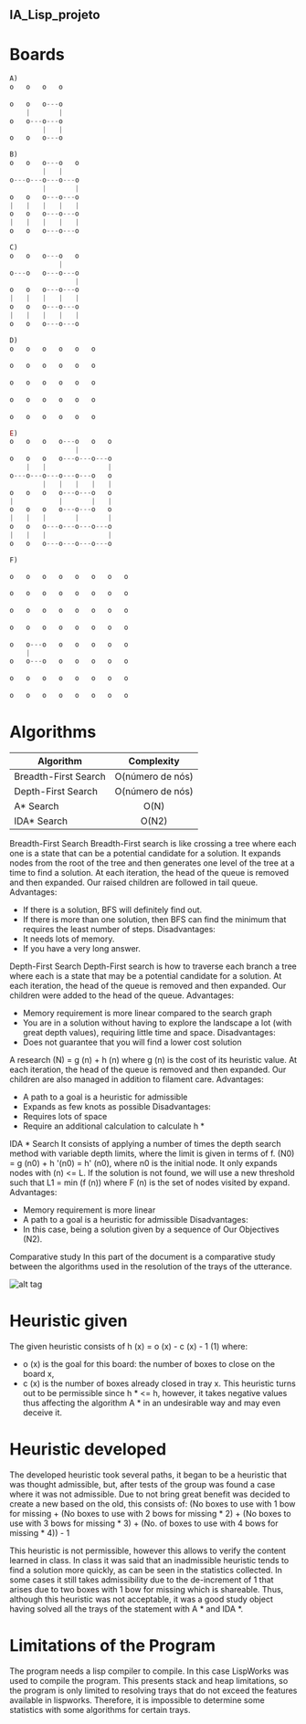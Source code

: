 ## IA_Lisp_projeto

# Boards
```javascript
A)
o   o   o   o
                
o   o   o---o
    |       |
o   o---o---o
        |   |
o   o   o---o

B)
o   o   o---o   o
        |   |       
o---o---o---o---o
        |       |
o   o   o---o---o
|   |   |   |   |
o   o   o---o---o
|   |   |   |   |
o   o   o---o---o

C)
o   o   o---o   o
            |       
o---o   o---o---o
                |
o   o   o---o---o
|   |   |   |   |
o   o   o---o---o
|   |   |   |   |
o   o   o---o---o

D)
o   o   o   o   o   o
                        
o   o   o   o   o   o
                        
o   o   o   o   o   o
                        
o   o   o   o   o   o
                        
o   o   o   o   o   o

E)
o   o   o   o---o   o   o
                |           
o   o   o   o---o---o---o
    |   |               |
o---o---o---o---o---o   o
        |   |   |   |   |
o   o   o   o---o---o   o
|           |       |   |
o   o   o   o---o---o   o
|   |   |       |       |
o   o   o---o---o---o---o
|   |   |               |
o   o   o---o---o---o---o

F)

o   o   o   o   o   o   o   o
                                
o   o   o   o   o   o   o   o
                                
o   o   o   o   o   o   o   o
                                
o   o   o   o   o   o   o   o
                                
o   o---o   o   o   o   o   o
    |                           
o   o---o   o   o   o   o   o
                                
o   o   o   o   o   o   o   o
                                
o   o   o   o   o   o   o   o
```

# Algorithms

|Algorithm	|Complexity|
| ------------- |:-------------:| 
|Breadth-First Search |	O(número de nós)|
|Depth-First Search	|O(número de nós)|
| A* Search	|O(N)|
| IDA* Search|	O(N2)|


Breadth-First Search
Breadth-First search is like crossing a tree where each one is a state that can be a potential candidate for a solution. It expands nodes from the root of the tree and then generates one level of the tree at a time to find a solution. At each iteration, the head of the queue is removed and then expanded. Our raised children are followed in tail queue.
Advantages:
- If there is a solution, BFS will definitely find out.
- If there is more than one solution, then BFS can find the minimum that requires the least number of steps.
Disadvantages:
- It needs lots of memory.
- If you have a very long answer.


Depth-First Search
Depth-First search is how to traverse each branch a tree where each is a state that may be a potential candidate for a solution. At each iteration, the head of the queue is removed and then expanded. Our children were added to the head of the queue.
Advantages:
- Memory requirement is more linear compared to the search graph
- You are in a solution without having to explore the landscape a lot (with great depth values), requiring little time and space.
Disadvantages:
- Does not guarantee that you will find a lower cost solution

A research
(N) = g (n) + h (n) where g (n) is the cost of its heuristic value. At each iteration, the head of the queue is removed and then expanded. Our children are also managed in addition to filament care.
Advantages:
- A path to a goal is a heuristic for admissible
- Expands as few knots as possible
Disadvantages:
- Requires lots of space
- Require an additional calculation to calculate h *

IDA * Search
It consists of applying a number of times the depth search method with variable depth limits, where the limit is given in terms of f. (N0) = g (n0) + h '(n0) = h' (n0), where n0 is the initial node. It only expands nodes with (n) <= L. If the solution is not found, we will use a new threshold such that L1 = min (f (n)) where F (n) is the set of nodes visited by expand.
Advantages:
- Memory requirement is more linear
- A path to a goal is a heuristic for admissible
Disadvantages:
- In this case, being a solution given by a sequence of Our Objectives (N2).

Comparative study
In this part of the document is a comparative study between the algorithms used in the resolution of the trays of the utterance.

![alt tag](http://image.prntscr.com/image/ed3e4a971f484eb58bb15a519997f896.png)


# Heuristic given

The given heuristic consists of h (x) = o (x) - c (x) - 1 (1) where:
- o (x) is the goal for this board: the number of boxes to close on the board x,
- c (x) is the number of boxes already closed in tray x.
This heuristic turns out to be permissible since h * <= h, however, it takes negative values ​​thus affecting the algorithm A * in an undesirable way and may even deceive it.

# Heuristic developed

The developed heuristic took several paths, it began to be a heuristic that was thought admissible, but, after tests of the group was found a case where it was not admissible. Due to not bring great benefit was decided to create a new based on the old, this consists of:
(No boxes to use with 1 bow for missing +
(No boxes to use with 2 bows for missing * 2) +
(No boxes to use with 3 bows for missing * 3) +
(No. of boxes to use with 4 bows for missing * 4)) - 1

This heuristic is not permissible, however this allows to verify the content learned in class. In class it was said that an inadmissible heuristic tends to find a solution more quickly, as can be seen in the statistics collected. In some cases it still takes admissibility due to the de-increment of 1 that arises due to two boxes with 1 bow for missing which is shareable. Thus, although this heuristic was not acceptable, it was a good study object having solved all the trays of the statement with A * and IDA *.

# Limitations of the Program

The program needs a lisp compiler to compile. In this case LispWorks was used to compile the program. This presents stack and heap limitations, so the program is only limited to resolving trays that do not exceed the features available in lispworks. Therefore, it is impossible to determine some statistics with some algorithms for certain trays.

